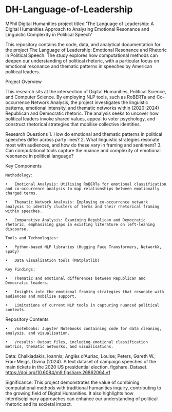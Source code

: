 # DH-Language-of-Leadership
MPhil Digital Humanities project titled 'The Language of Leadership: A Digital Humanities Approach to Analysing Emotional Resonance and Linguistic Complexity in Political Speech'

This repository contains the code, data, and analytical documentation for the project The Language of Leadership: Emotional Resonance and Rhetoric in Political Speech. The study explores how computational methods can deepen our understanding of political rhetoric, with a particular focus on emotional resonance and thematic patterns in speeches by American political leaders.

Project Overview

This research sits at the intersection of Digital Humanities, Political Science, and Computer Science. By employing NLP tools, such as RoBERTa and Co-occurrence Network Analysis, the project investigates the linguistic patterns, emotional intensity, and thematic networks within (2020-2024) Republican and Democratic rhetoric. The analysis seeks to uncover how political leaders invoke shared values, appeal to voter psychology, and construct rhetorical strategies that mobilise collective identities.

Research Questions
	1.	How do emotional and thematic patterns in political speeches differ across party lines?
	2.	What linguistic strategies resonate most with audiences, and how do these vary in framing and sentiment?
	3.	Can computational tools capture the nuance and complexity of emotional resonance in political language?

Key Components

	Methodology:
 
	•	Emotional Analysis: Utilising RoBERTa for emotional classification and co-occurrence analysis to map relationships between emotionally charged terms.
 
	•	Thematic Network Analysis: Employing co-occurrence network analysis to identify clusters of terms and their rhetorical framing within speeches.
 
	•	Comparative Analysis: Examining Republican and Democratic rhetoric, emphasising gaps in existing literature on left-leaning discourse.
 
	Tools and Technologies:
 
	•	Python-based NLP libraries (Hugging Face Transformers, NetworkX, spaCy)
 
	•	Data visualisation tools (Matplotlib)
 
	Key Findings:
 
	•	Thematic and emotional differences between Republican and Democratic leaders.
 
	•	Insights into the emotional framing strategies that resonate with audiences and mobilise support.
 
	•	Limitations of current NLP tools in capturing nuanced political contexts.
 
Repository Contents

	•	/notebooks: Jupyter Notebooks containing code for data cleaning, analysis, and visualisation.
 
	•	/results: Output files, including emotional classification metrics, thematic networks, and visualisations.

Data: Chalkiadakis, Ioannis; Anglès d'Auriac, Louise; Peters, Gareth W.; Frau-Meigs, Divina (2024). A text dataset of campaign speeches of the main tickets in the 2020 US presidential election. figshare. Dataset. https://doi.org/10.6084/m9.figshare.26862064.v1

Significance: This project demonstrates the value of combining computational methods with traditional humanities inquiry, contributing to the growing field of Digital Humanities. It also highlights how interdisciplinary approaches can enhance our understanding of political rhetoric and its societal impact.

